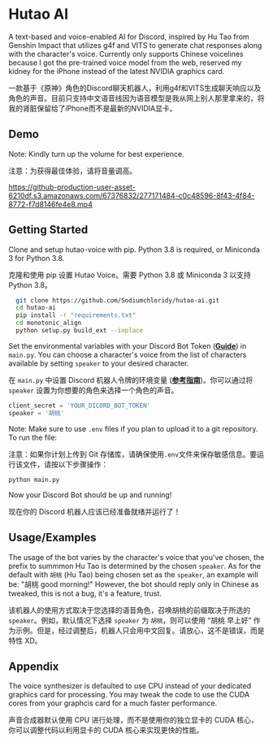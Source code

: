 
# Hutao AI
A text-based and voice-enabled AI for Discord, inspired by Hu Tao from Genshin Impact that utilizes g4f and VITS to generate chat responses along with the character's voice. Currently only supports Chinese voicelines because I got the pre-trained voice model from the web, reserved my kidney for the iPhone instead of the latest NVIDIA graphics card.

一款基于《原神》角色的Discord聊天机器人，利用g4f和VITS生成聊天响应以及角色的声音。目前只支持中文语音线因为语音模型是我从网上别人那里拿来的，将我的肾脏保留给了iPhone而不是最新的NVIDIA显卡。

## Demo

Note: Kindly turn up the volume for best experience.

注意：为获得最佳体验，请将音量调高。


https://github-production-user-asset-6210df.s3.amazonaws.com/67376832/277171484-c0c48596-8f43-4f84-8772-f7d8146fe4e8.mp4

## Getting Started

Clone and setup hutao-voice with pip. Python 3.8 is required, or Miniconda 3 for Python 3.8.

克隆和使用 pip 设置 Hutao Voice。需要 Python 3.8 或 Miniconda 3 以支持 Python 3.8。


```bash
  git clone https://github.com/Sodiumchloridy/hutao-ai.git
  cd hutao-ai
  pip install -r "requirements.txt"
  cd monotonic_align
  python setup.py build_ext --inplace
```

Set the environmental variables with your Discord Bot Token (**[Guide](https://discordjs.guide/preparations/setting-up-a-bot-application.html#creating-your-bot)**) in `main.py`. You can choose a character's voice from the list of characters available by setting `speaker` to your desired character.

在 `main.py` 中设置 Discord 机器人令牌的环境变量 (**[参考指南](https://discordjs.guide/preparations/setting-up-a-bot-application.html#creating-your-bot)**)。你可以通过将 `speaker` 设置为你想要的角色来选择一个角色的声音。

```javascript
client_secret = 'YOUR_DICORD_BOT_TOKEN'
speaker = '胡桃'
```

Note: Make sure to use `.env` files if you plan to upload it to a git repository. To run the file:

注意：如果你计划上传到 Git 存储库，请确保使用`.env`文件来保存敏感信息。要运行该文件，请按以下步骤操作：

`python main.py`

Now your Discord Bot should be up and running!

现在你的 Discord 机器人应该已经准备就绪并运行了！
## Usage/Examples

The usage of the bot varies by the character's voice that you've chosen, the prefix to summmon Hu Tao is determined by the chosen `speaker`. As for the default with `胡桃` (Hu Tao) being chosen set as the `speaker`, an example will be: "胡桃 good morning!" However, the bot should reply only in Chinese as tweaked, this is not a bug, it's a feature, trust.

该机器人的使用方式取决于您选择的语音角色，召唤胡桃的前缀取决于所选的 `speaker`。例如，默认情况下选择 `speaker` 为 `胡桃`，则可以使用 “胡桃 早上好” 作为示例。但是，经过调整后，机器人只会用中文回复。请放心，这不是错误，而是特性 XD。

## Appendix

The voice synthesizer is defaulted to use CPU instead of your dedicated graphics card for processing. You may tweak the code to use the CUDA cores from your graphcis card for a much faster performance.

声音合成器默认使用 CPU 进行处理，而不是使用你的独立显卡的 CUDA 核心，你可以调整代码以利用显卡的 CUDA 核心来实现更快的性能。

